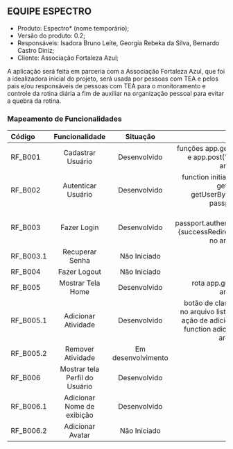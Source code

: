 ## EQUIPE ESPECTRO #
- Produto: Espectro* (nome temporário);
- Versão do produto: 0.2;
- Responsáveis: Isadora Bruno Leite, Georgia Rebeka da Silva,
Bernardo Castro Diniz;
- Cliente: Associação Fortaleza Azul;

A aplicação será feita em parceria com a Associação Fortaleza Azul, que foi a
idealizadora inicial do projeto, será usada por pessoas com TEA e pelos pais e/ou
responsáveis de pessoas com TEA para o monitoramento e controle da rotina diária
a fim de auxiliar na organização pessoal para evitar a quebra da rotina.

### Mapeamento de Funcionalidades

| Código  | Funcionalidade  | Situação |      |
| :------------ |:---------------:| :-----:| --------:|
| RF_B001      | Cadastrar Usuário | Desenvolvido| funções app.get('/cadastro') e app.post('/cadastro) no arquivo index.js |
| RF_B002     | Autenticar Usuário       |   Desenvolvido | function initialize(passport, getUserByEmail, getUserById) no arquivo passport-config.js |
| RF_B003  | Fazer Login       |    Desenvolvido | função passport.authenticate('local', {successRedirect: '/inicio'...} no arquivo index.js|
| RF_B003.1     | Recuperar Senha | Não Iniciado|
| RF_B004     | Fazer Logout       |   Não Iniciado |
| RF_B005  | Mostrar Tela Home       |    Desenvolvido| rota app.get('/inicio') no arquivo index.js |
| RF_B005.1     | Adicionar Atividade  | Desenvolvido| botão de classe addTarefa no arquivo listaTarefas.ejs e ação de adicionar tarefa na function adicionaTarefa no arquivo script.js|
| RF_B005.2     | Remover Atividade       |   Em desenvolvimento|
| RF_B006 | Mostrar tela Perfil do Usuário       |    Desenvolvido |
| RF_B006.1     | Adicionar Nome de exibição      |   Desenvolvido |
| RF_B006.2  | Adicionar Avatar       |    Não Iniciado |
